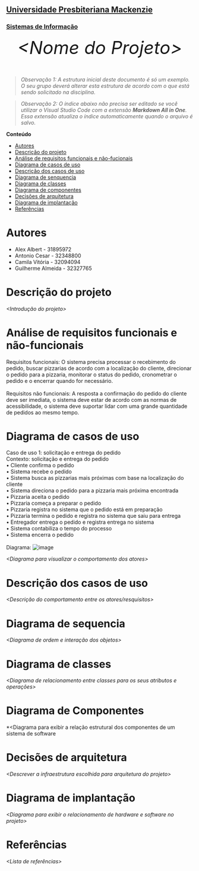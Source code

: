 <h2><a href= "https://www.mackenzie.br">Universidade Presbiteriana Mackenzie</a></h2>
<h3><a href= "https://www.mackenzie.br/graduacao/sao-paulo-higienopolis/sistemas-de-informacao">Sistemas de Informação</a></h3>


<font size="+12"><center>
*&lt;Nome do Projeto&gt;*
</center></font>

>*Observação 1: A estrutura inicial deste documento é só um exemplo. O seu grupo deverá alterar esta estrutura de acordo com o que está sendo solicitado na disciplina.*

>*Observação 2: O índice abaixo não precisa ser editado se você utilizar o Visual Studio Code com a extensão **Markdown All in One**. Essa extensão atualiza o índice automaticamente quando o arquivo é salvo.*

**Conteúdo**

- [Autores](#nome-alunos)
- [Descrição do projeto](#introdução-do-projeto)
- [Análise de requisitos funcionais e não-fucionais](#descrição-dos-requisitos)
- [Diagrama de casos de uso](#diagrama-de-comportamento-atores)
- [Descrição dos casos de uso](#descrição-das-funcões)
- [Diagrama de senquencia](#diagrama-de-ordem-interações)
- [Diagrama de classes](#diagrama-orientado-objetos)
- [Diagrama de componentes](#diagrama-estrutura-componente)
- [Decisões de arquitetura](#decisões-de-arquitetura)
- [Diagrama de implantação](#diagrama-de-hardware-software)
- [Referências](#referências)


# Autores

* Alex Albert - 31895972
* Antonio Cesar - 32348800
* Camila Vitória - 32094094
* Guilherme Almeida - 32327765


# Descrição do projeto

*&lt;Introdução do projeto&gt;*

# Análise de requisitos funcionais e não-funcionais
Requisitos funcionais: O sistema precisa processar o recebimento do pedido, buscar pizzarias de acordo com a localização do cliente, direcionar o pedido para a pizzaria, monitorar o status do pedido, cronometrar o pedido e o encerrar quando for necessário. <br>
<br>
Requisitos não funcionais: A resposta a confirmação do pedido do cliente deve ser imediata, o sistema deve estar de acordo com as normas de acessibilidade, o sistema deve suportar lidar com uma grande quantidade de pedidos ao mesmo tempo. 

# Diagrama de casos de uso
Caso de uso 1: solicitação e entrega do pedido <br>
Contexto: solicitação e entrega do pedido <br>
•	Cliente confirma o pedido <br>
•	Sistema recebe o pedido <br>
•	Sistema busca as pizzarias mais próximas com base na localização do cliente <br>
•	Sistema direciona o pedido para a pizzaria mais próxima encontrada <br>
•	Pizzaria aceita o pedido <br>
•	Pizzaria começa a preparar o pedido <br>
•	Pizzaria registra no sistema que o pedido está em preparação <br>
•	Pizzaria termina o pedido e registra no sistema que saiu para entrega <br>
•	Entregador entrega o pedido e registra entrega no sistema <br>
•	Sistema contabiliza o tempo do processo <br>
•	Sistema encerra o pedido <br>
<br>
Diagrama:
![image](https://github.com/camilavrls/UML-Classroom-FCI/assets/86975387/8c2a5f27-ab65-418e-8ad1-4ce602e8312f)
<br>

*&lt;Diagrama para visualizar o comportamento dos atores&gt;*

# Descrição dos casos de uso

*&lt;Descrição do comportamento entre os atores/resquisitos&gt;*

# Diagrama de sequencia

*&lt;Diagrama de ordem e interação dos objetos&gt;*

# Diagrama de classes

*&lt;Diagrama de relacionamento entre classes para os seus atributos e operações&gt;*

# Diagrama de Componentes

*&lt;Diagrama para exibir a relação estrutural dos componentes de um sistema de software

# Decisões de arquitetura

*&lt;Descrever a infraestrutura escolhida para arquitetura do projeto&gt;*

# Diagrama de implantação

*&lt;Diagrama para exibir o relacionamento de hardware e software no projeto&gt;*

# Referências

*&lt;Lista de referências&gt;*
